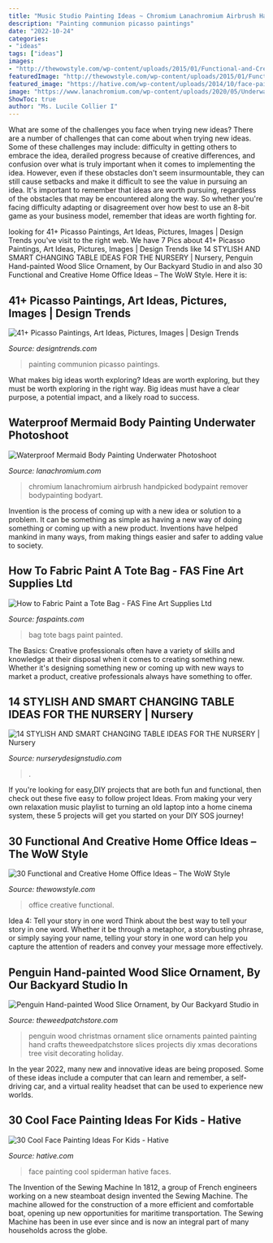 ```yaml
---
title: "Music Studio Painting Ideas ~ Chromium Lanachromium Airbrush Handpicked Bodypaint Remover Bodypainting Bodyart"
description: "Painting communion picasso paintings"
date: "2022-10-24"
categories:
- "ideas"
tags: ["ideas"]
images:
- "http://thewowstyle.com/wp-content/uploads/2015/01/Functional-and-Creative-Home-Office-Idea.jpg"
featuredImage: "http://thewowstyle.com/wp-content/uploads/2015/01/Functional-and-Creative-Home-Office-Idea.jpg"
featured_image: "https://hative.com/wp-content/uploads/2014/10/face-painting-ideas-for-kids/20-spiderman.jpg"
image: "https://www.lanachromium.com/wp-content/uploads/2020/05/Underwater_bodyart_Lana_Chromium_Hannah_mermaid-11-scaled.jpg"
ShowToc: true
author: "Ms. Lucile Collier I"
---
```



What are some of the challenges you face when trying new ideas?
There are a number of challenges that can come about when trying new ideas. Some of these challenges may include: difficulty in getting others to embrace the idea, derailed progress because of creative differences, and confusion over what is truly important when it comes to implementing the idea. However, even if these obstacles don't seem insurmountable, they can still cause setbacks and make it difficult to see the value in pursuing an idea. It's important to remember that ideas are worth pursuing, regardless of the obstacles that may be encountered along the way. So whether you're facing difficulty adapting or disagreement over how best to use an 8-bit game as your business model, remember that ideas are worth fighting for.

	

		
looking for 41+ Picasso Paintings, Art Ideas, Pictures, Images | Design Trends you've visit to the right web. We have 7 Pics about 41+ Picasso Paintings, Art Ideas, Pictures, Images | Design Trends like 14 STYLISH AND SMART CHANGING TABLE IDEAS FOR THE NURSERY | Nursery, Penguin Hand-painted Wood Slice Ornament, by Our Backyard Studio in and also 30 Functional and Creative Home Office Ideas – The WoW Style. Here it is:
		
    
## 41+ Picasso Paintings, Art Ideas, Pictures, Images | Design Trends

<img loading=lazy src="https://images.designtrends.com/wp-content/uploads/2016/03/09120213/First-Communion-Painting.jpg" onerror="this.onerror=null;this.src='https://tse3.mm.bing.net/th?id=OIP.huRBuH__6mSAeHl01_hvwwHaKo&amp;pid=15.1';" alt="41+ Picasso Paintings, Art Ideas, Pictures, Images | Design Trends">

_Source: designtrends.com_

>painting communion picasso paintings. 

	

What makes big ideas worth exploring?
Ideas are worth exploring, but they must be worth exploring in the right way. Big ideas must have a clear purpose, a potential impact, and a likely road to success.

    
## Waterproof Mermaid Body Painting Underwater Photoshoot

<img loading=lazy src="https://www.lanachromium.com/wp-content/uploads/2020/05/Underwater_bodyart_Lana_Chromium_Hannah_mermaid-11-scaled.jpg" onerror="this.onerror=null;this.src='https://tse3.mm.bing.net/th?id=OIP.sh6Bsu46wnlq-pZR0W3fPQHaLH&amp;pid=15.1';" alt="Waterproof Mermaid Body Painting Underwater Photoshoot">

_Source: lanachromium.com_

>chromium lanachromium airbrush handpicked bodypaint remover bodypainting bodyart. 

	

Invention is the process of coming up with a new idea or solution to a problem. It can be something as simple as having a new way of doing something or coming up with a new product. Inventions have helped mankind in many ways, from making things easier and safer to adding value to society.

    
## How To Fabric Paint A Tote Bag - FAS Fine Art Supplies Ltd

<img loading=lazy src="http://www.faspaints.com/uploads/4/7/2/6/47269167/bags3.jpg" onerror="this.onerror=null;this.src='https://tse2.mm.bing.net/th?id=OIP.JZJglxZrSvj649WLyobC-wAAAA&amp;pid=15.1';" alt="How to Fabric Paint a Tote Bag - FAS Fine Art Supplies Ltd">

_Source: faspaints.com_

>bag tote bags paint painted. 

	

The Basics:
Creative professionals often have a variety of skills and knowledge at their disposal when it comes to creating something new. Whether it's designing something new or coming up with new ways to market a product, creative professionals always have something to offer.

    
## 14 STYLISH AND SMART CHANGING TABLE IDEAS FOR THE NURSERY | Nursery

<img loading=lazy src="https://www.nurserydesignstudio.com/wp-content/uploads/2020/10/changing-table-ideas-for-the-nursery-7.png" onerror="this.onerror=null;this.src='https://tse4.mm.bing.net/th?id=OIP.kimIZ_N-q31eU6ECB-bJkwHaLH&amp;pid=15.1';" alt="14 STYLISH AND SMART CHANGING TABLE IDEAS FOR THE NURSERY | Nursery">

_Source: nurserydesignstudio.com_

>. 

	

If you're looking for easy,DIY projects that are both fun and functional, then check out these five easy to follow project Ideas. From making your very own relaxation music playlist to turning an old laptop into a home cinema system, these 5 projects will get you started on your DIY SOS journey!

    
## 30 Functional And Creative Home Office Ideas – The WoW Style

<img loading=lazy src="http://thewowstyle.com/wp-content/uploads/2015/01/Functional-and-Creative-Home-Office-Idea.jpg" onerror="this.onerror=null;this.src='https://tse4.mm.bing.net/th?id=OIP.QZpy25_3R1wYrJWwSt0vSwAAAA&amp;pid=15.1';" alt="30 Functional and Creative Home Office Ideas – The WoW Style">

_Source: thewowstyle.com_

>office creative functional. 

	

Idea 4: Tell your story in one word
Think about the best way to tell your story in one word. Whether it be through a metaphor, a storybusting phrase, or simply saying your name, telling your story in one word can help you capture the attention of readers and convey your message more effectively.

    
## Penguin Hand-painted Wood Slice Ornament, By Our Backyard Studio In

<img loading=lazy src="http://www.theweedpatchstore.com/images/D/penguin-christmas-ornament-D.jpg" onerror="this.onerror=null;this.src='https://tse2.mm.bing.net/th?id=OIP.zX4QRWv70rhk4UxftKMmdQHaNK&amp;pid=15.1';" alt="Penguin Hand-painted Wood Slice Ornament, by Our Backyard Studio in">

_Source: theweedpatchstore.com_

>penguin wood christmas ornament slice ornaments painted painting hand crafts theweedpatchstore slices projects diy xmas decorations tree visit decorating holiday. 

	

In the year 2022, many new and innovative ideas are being proposed. Some of these ideas include a computer that can learn and remember, a self-driving car, and a virtual reality headset that can be used to experience new worlds.

    
## 30 Cool Face Painting Ideas For Kids - Hative

<img loading=lazy src="https://hative.com/wp-content/uploads/2014/10/face-painting-ideas-for-kids/20-spiderman.jpg" onerror="this.onerror=null;this.src='https://tse3.mm.bing.net/th?id=OIP.pBAYnvjJaB5QzY49PwPMOAHaJ4&amp;pid=15.1';" alt="30 Cool Face Painting Ideas For Kids - Hative">

_Source: hative.com_

>face painting cool spiderman hative faces. 

	

The Invention of the Sewing Machine
In 1812, a group of French engineers working on a new steamboat design invented the Sewing Machine. The machine allowed for the construction of a more efficient and comfortable boat, opening up new opportunities for maritime transportation. The Sewing Machine has been in use ever since and is now an integral part of many households across the globe.

